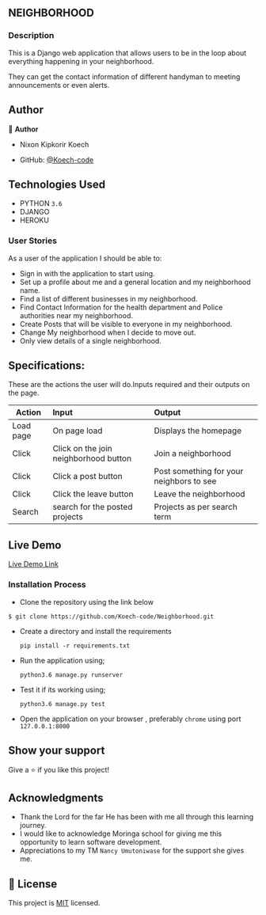 ## NEIGHBORHOOD 

### Description

This is a Django web application that allows users to be in the loop about everything happening in your neighborhood.

They can get the contact information of different handyman to meeting announcements or even alerts.

## Author

👤 **Author**
- Nixon Kipkorir Koech

- GitHub: [@Koech-code](https://github.com/Koech-code)

## Technologies Used

- PYTHON `3.6`
- DJANGO
- HEROKU

### User Stories
As a user of the application I should be able to:
- Sign in with the application to start using.
- Set up a profile about me and a general location and my neighborhood name.
- Find a list of different businesses in my neighborhood.
- Find Contact Information for the health department and Police authorities near my neighborhood.
- Create Posts that will be visible to everyone in my neighborhood.
- Change My neighborhood when I decide to move out.
- Only view details of a single neighborhood.

## Specifications:
These are the actions the user will do.Inputs required and their outputs on the page. 


  | Action       | Input                                      |Output                                     |
  | ----------   |:-------------                              | :------                                   |
  | Load page    |On page load                                | Displays the homepage                     |
  | Click        |Click on the join neighborhood button       |Join a neighborhood                        |
  | Click        |Click a post button                         | Post something for your neighbors to see  |
  | Click        |Click the leave button                      | Leave the neighborhood                    |
  | Search       |search for the posted projects              | Projects as per search term               |

## Live Demo

[Live Demo Link]( https://nickyprojectawwards.herokuapp.com/)


### Installation Process

- Clone the repository using the link below

```
$ git clone https://github.com/Koech-code/Neighborhood.git

```

- Create a directory and install the requirements

  ```
  pip install -r requirements.txt
  ```
- Run the application using;
  ```
  python3.6 manage.py runserver
  ```
- Test it if its working using;
  ```
  python3.6 manage.py test
  ```
- Open the application on your browser , preferably `chrome` using port `127.0.0.1:8000`


## Show your support

Give a ⭐️ if you like this project!

## Acknowledgments

- Thank the Lord for the far He has been with me all through this learning journey.
- I would like to acknowledge Moringa school for giving me this opportunity to learn software development.
- Appreciations to  my TM `Nancy Umutoniwase` for the support she gives me.

## 📝 License

This project is [MIT](LICENCE.md) licensed.